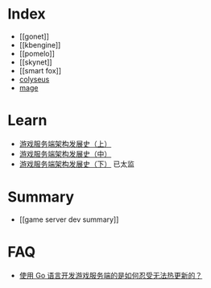 # Index
- [[gonet]]
- [[kbengine]]
- [[pomelo]]
- [[skynet]]
- [[smart fox]]
- [colyseus](https://github.com/gamestdio/colyseus)
- [mage](https://github.com/mage/mage)


# Learn
- [游戏服务端架构发展史（上）](http://www.skywind.me/blog/archives/1265)
- [游戏服务端架构发展史（中）](http://www.skywind.me/blog/archives/1301)
- [游戏服务端架构发展史（下）](http://www.skywind.me/blog/archives/1327) 已太监


# Summary
- [[game server dev summary]]


# FAQ
- [使用 Go 语言开发游戏服务端的是如何忍受无法热更新的？](https://www.zhihu.com/question/31912663)


